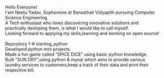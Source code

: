 Hello Everyone!
<br/>
I'am Neetu Yadav, Sophomore at Banasthali Vidyapith pursuing Computer Science Engineering.
<br/>
A Tech enthusiast who loves discovering innovative solutions and practically devloping them, is what I would like to call myself.
<br/>
Looking forward to applying my skills,learning and working on open source!
<br/>
<br/>
Repository 1-# starting_python
<br/>
Developed python mini projects.
<br/>
Made a fun game called "SPICE DICE" using basic python knowledge.
<br/>
Built "SUN DRY",using python & mysql which aims to provide various laundry services to customers,keep a track of their data and print their respective bill.
